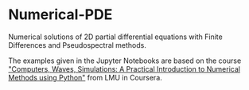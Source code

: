 # Numerical-PDE
Numerical solutions of 2D partial differential equations with Finite Differences and Pseudospectral methods.

The examples given in the Jupyter Notebooks are based on the course ["Computers, Waves, Simulations: A Practical Introduction to Numerical Methods using Python"](https://www.coursera.org/learn/computers-waves-simulations/) from LMU in Coursera.

